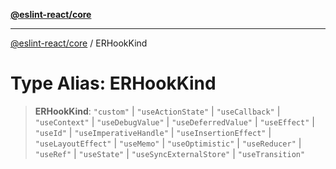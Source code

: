 [**@eslint-react/core**](../README.md)

***

[@eslint-react/core](../README.md) / ERHookKind

# Type Alias: ERHookKind

> **ERHookKind**: `"custom"` \| `"useActionState"` \| `"useCallback"` \| `"useContext"` \| `"useDebugValue"` \| `"useDeferredValue"` \| `"useEffect"` \| `"useId"` \| `"useImperativeHandle"` \| `"useInsertionEffect"` \| `"useLayoutEffect"` \| `"useMemo"` \| `"useOptimistic"` \| `"useReducer"` \| `"useRef"` \| `"useState"` \| `"useSyncExternalStore"` \| `"useTransition"`
